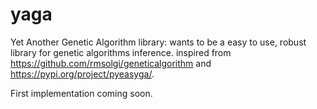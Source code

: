 # yaga
Yet Another Genetic Algorithm library: wants to be a easy to use, robust library for genetic algorithms inference.
inspired from https://github.com/rmsolgi/geneticalgorithm and https://pypi.org/project/pyeasyga/.

First implementation coming soon.
